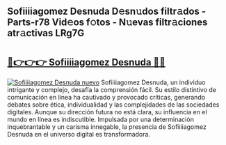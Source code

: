 ## Sofiiiiagomez Desnuda D𝚎sn𝚞dos filtr𝚊dos - Parts-r78 Vid𝚎os f𝚘tos - N𝚞evas filtr𝚊ciones atr𝚊ctivas LRg7G

# <h2><a href="http://mb1b9l.tromn.icu/?c=Sofiiiiagomez+Desnuda">🔗👉👉👉 Sofiiiiagomez Desnuda 🔗🔗</a></h2>

[![Sofiiiiagomez Desnuda nuevo](https://i.imgur.com/pEAQMta.gif)](http://mb1b9l.tromn.icu/?c=Sofiiiiagomez+Desnuda)
Sofiiiiagomez Desnuda, un individuo intrigante y complejo, desafía la comprensión fácil. Su estilo distintivo de comunicación en línea ha cautivado y provocado críticas, generando debates sobre ética, individualidad y las complejidades de las sociedades digitales. Aunque su dirección futura no está clara, su influencia en el mundo en línea es indiscutible. Impulsada por una determinación inquebrantable y un carisma innegable, la presencia de Sofiiiiagomez Desnuda en el universo digital es transformadora.
